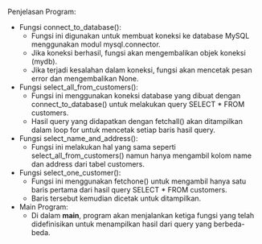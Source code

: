 Penjelasan Program:
- Fungsi connect_to_database():
  - Fungsi ini digunakan untuk membuat koneksi ke database MySQL menggunakan modul mysql.connector.
  - Jika koneksi berhasil, fungsi akan mengembalikan objek koneksi (mydb).
  - Jika terjadi kesalahan dalam koneksi, fungsi akan mencetak pesan error dan mengembalikan None.
- Fungsi select_all_from_customers():
  - Fungsi ini menggunakan koneksi database yang dibuat dengan connect_to_database() untuk melakukan query SELECT * FROM customers.
  - Hasil query yang didapatkan dengan fetchall() akan ditampilkan dalam loop for untuk mencetak setiap baris hasil query.
- Fungsi select_name_and_address():
  - Fungsi ini melakukan hal yang sama seperti select_all_from_customers() namun hanya mengambil kolom name dan address dari tabel customers.
- Fungsi select_one_customer():
  - Fungsi ini menggunakan fetchone() untuk mengambil hanya satu baris pertama dari hasil query SELECT * FROM customers.
  - Baris tersebut kemudian dicetak untuk ditampilkan.
- Main Program:
  - Di dalam __main__, program akan menjalankan ketiga fungsi yang telah didefinisikan untuk menampilkan hasil dari query yang berbeda-beda.
